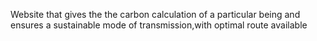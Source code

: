 Website that gives the the carbon calculation of a particular being and ensures a sustainable mode of transmission,with optimal route available
